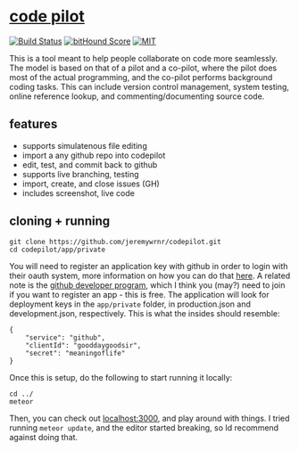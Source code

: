 [code pilot](http://codepilot.meteor.com)
=========================================

[![Build Status](https://travis-ci.org/jeremywrnr/codepilot.svg?branch=dev)](https://travis-ci.org/jeremywrnr/codepilot)
[![bitHound Score](https://www.bithound.io/github/jeremywrnr/codepilot/badges/score.svg)](https://www.bithound.io/github/jeremywrnr/codepilot)
[![MIT](https://img.shields.io/npm/l/alt.svg?style=flat)](http://mit-license.org)

This is a tool meant to help people collaborate on code more seamlessly. The
model is based on that of a pilot and a co-pilot, where the pilot does most of
the actual programming, and the co-pilot performs background coding tasks. This
can include version control management, system testing, online reference
lookup, and commenting/documenting source code.



## features

- supports simulatenous file editing
- import a any github repo into codepilot
- edit, test, and commit back to github
- supports live branching, testing
- import, create, and close issues (GH)
- includes screenshot, live code



## cloning + running

    git clone https://github.com/jeremywrnr/codepilot.git
    cd codepilot/app/private

You will need to register an application key with github in order to login with
their oauth system, more information on how you can do that [here][oauth]. A
related note is the [github developer program][devel], which I think you (may?)
need to join if you want to register an app - this is free. The application
will look for deployment keys in the `app/private` folder, in production.json
and development.json, respectively. This is what the insides should resemble:

    {
        "service": "github",
        "clientId": "gooddaygoodsir",
        "secret": "meaningoflife"
    }

Once this is setup, do the following to start running it locally:

    cd ../
    meteor

Then, you can check out [localhost:3000](http://localhost:3000), and play
around with things. I tried running `meteor update`, and the editor started
breaking, so Id recommend against doing that.



[devel]:https://developer.github.com/program/
[oauth]:https://developer.github.com/v3/oauth/
